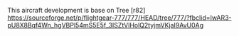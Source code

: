 This aircraft development is base on Tree [r82] https://sourceforge.net/p/flightgear-777/777/HEAD/tree/777/?fbclid=IwAR3-pU8X8Bqf4Wn_hgVBPl54mS5E5f_3ISZtVlHolQ2tyjmVKjaI9AvU0Ag
